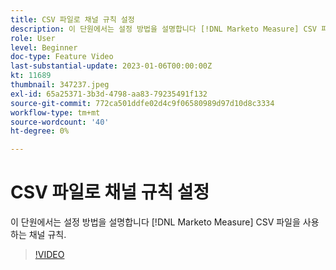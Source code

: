 ```yaml
---
title: CSV 파일로 채널 규칙 설정
description: 이 단원에서는 설정 방법을 설명합니다 [!DNL Marketo Measure] CSV 파일을 사용하는 채널 규칙.
role: User
level: Beginner
doc-type: Feature Video
last-substantial-update: 2023-01-06T00:00:00Z
kt: 11689
thumbnail: 347237.jpeg
exl-id: 65a25371-3b3d-4798-aa83-79235491f132
source-git-commit: 772ca501ddfe02d4c9f06580989d97d10d8c3334
workflow-type: tm+mt
source-wordcount: '40'
ht-degree: 0%

---
```


# CSV 파일로 채널 규칙 설정

이 단원에서는 설정 방법을 설명합니다 [!DNL Marketo Measure] CSV 파일을 사용하는 채널 규칙.

>[!VIDEO](https://video.tv.adobe.com/v/347237/?quality=12&learn=on)
